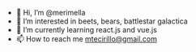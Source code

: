 - 👋 Hi, I’m @merimella
- 👀 I’m interested in beets, bears, battlestar galactica
- 🌱 I’m currently learning react.js and vue.js
- 📫 How to reach me mtecirillo@gmail.com

<!---
merimella/merimella is a ✨ special ✨ repository because its `README.md` (this file) appears on your GitHub profile.
You can click the Preview link to take a look at your changes.
--->
